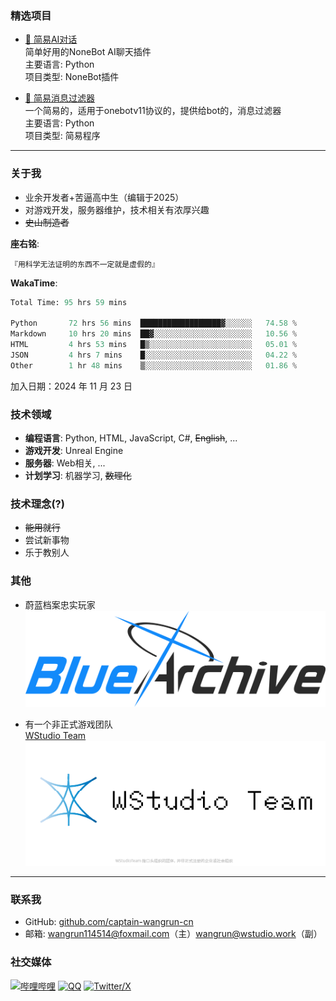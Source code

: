 ### 精选项目
- [🤖 简易AI对话](https://github.com/captain-wangrun-cn/nonebot-plugin-aitalk)  
  简单好用的NoneBot AI聊天插件  
  主要语言: Python  
  项目类型: NoneBot插件

- [🔣 简易消息过滤器](https://github.com/captain-wangrun-cn/SimpleBotMessageFilter)  
  一个简易的，适用于onebotv11协议的，提供给bot的，消息过滤器  
  主要语言: Python  
  项目类型: 简易程序

---

### 关于我
- 业余开发者+苦逼高中生（编辑于2025）
- 对游戏开发，服务器维护，技术相关有浓厚兴趣
- ~~史山制造者~~

**座右铭**:  
```
『用科学无法证明的东西不一定就是虚假的』
```

**WakaTime**:  
<!--START_SECTION:waka-->

```python
Total Time: 95 hrs 59 mins

Python       72 hrs 56 mins  ██████████████████▓░░░░░░   74.58 %
Markdown     10 hrs 20 mins  ██▓░░░░░░░░░░░░░░░░░░░░░░   10.56 %
HTML         4 hrs 53 mins   █▒░░░░░░░░░░░░░░░░░░░░░░░   05.01 %
JSON         4 hrs 7 mins    █░░░░░░░░░░░░░░░░░░░░░░░░   04.22 %
Other        1 hr 48 mins    ▒░░░░░░░░░░░░░░░░░░░░░░░░   01.86 %
```

<!--END_SECTION:waka-->  
加入日期：2024 年 11 月 23 日

### 技术领域
- **编程语言**: Python, HTML, JavaScript, C#, ~~English~~, ...
- **游戏开发**: Unreal Engine
- **服务器**: Web相关, ...
- **计划学习**: 机器学习, ~~数理化~~

### 技术理念(?)
- ~~能用就行~~
- 尝试新事物
- 乐于教别人

### 其他
- 蔚蓝档案忠实玩家  
![Blue Archive](./imgs/Blue_Archive_EN_logo.svg)

- 有一个非正式游戏团队  
[WStudio Team](http://wstudio.work/)  
![WStudio Team](./imgs/WStudioLogo_WithText.png)

---

### 联系我
- GitHub: [github.com/captain-wangrun-cn](https://github.com/captain-wangrun-cn)
- 邮箱: wangrun114514@foxmail.com（主）wangrun@wstudio.work（副）

### 社交媒体
[![哔哩哔哩](https://img.icons8.com/color/48/000000/bilibili.png)](https://space.bilibili.com/1775320924)
[![QQ](https://img.icons8.com/color/48/000000/qq.png)](https://qm.qq.com/q/QDKeqYb7iy)
[![Twitter/X](https://img.icons8.com/color/48/000000/twitterx.png)](https://x.com/wngrn12579745)

<!-- 
  如果你看到这个，祝你今天写出无bug的代码
-->
